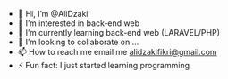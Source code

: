 - 👋 Hi, I’m @AliDzaki
- 👀 I’m interested in back-end web
- 🌱 I’m currently learning back-end web (LARAVEL/PHP)
- 💞️ I’m looking to collaborate on ...
- 📫 How to reach me email me alidzakifikri@gmail.com
- ⚡ Fun fact: I just started learning programming

<!---
AliDzaki/AliDzaki is a ✨ special ✨ repository because its `README.md` (this file) appears on your GitHub profile.
You can click the Preview link to take a look at your changes.
--->
